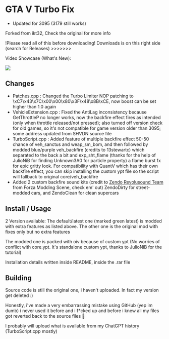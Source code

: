 GTA V Turbo Fix
=====================
- Updated for 3095 (3179 still works)

Forked from ikt32, Check the original for more info

!Please read all of this before downloading!   Downloads is on this right side (search for Releases)  >>>>>>>

Video Showcase (What's New):

[![](https://img.youtube.com/vi/kEQCRlDJv-w/hqdefault.jpg)](http://www.youtube.com/watch?v=kEQCRlDJv-w "Click to play on Youtube.com")

## Changes
- Patches.cpp : Changed the Turbo Limiter NOP patching to \xC7\x43\x7C\x00\x00\x80\x3F\x48\x8B\xCE, now boost can be set higher than 1.0 again
- VehicleExtension.cpp : Fixed the AntiLag inconsistency because GetThrottleP no longer works, now the backfire effect fires as intended (only when throttle released/not pressed);
  also turned off version check for old games, so it's not compatible for game version older than 3095; some address updated from SHVDN source file
- TurboScript.cpp : Added feature of multiple backfire effect 50-50 chance of veh_sanctus and weap_sm_bom,
  and then followed by modded blue/purple veh_backfire (credits to 13stewartc) which separated to the back a bit
  and exp_sht_flame (thanks for the help of JulioNiB for finding Unknown3A0 for particle property) a flame burst fx for epic gritty look. 
  For compatibility with QuantV which has their own backfire effect, you can skip installing the custom ypt file so the script will fallback to original core/veh_backfire
- Added 2 custom backfire sound kits (credit to [Zendo Revolusound Team](https://www.nexusmods.com/forzahorizon5/mods/86) from Forza Modding Scene, check em' out)
  ZendoDirty for street-modded cars, and ZendoClean for clean supercars

## Install / Usage

2 Version available: The default/latest one (marked green latest) is modded with extra features as listed above. The other one is the original mod with fixes only but no extra features

The modded one is packed with oiv because of custom ypt
(No worries of conflict with core.ypt. It's standalone custom ypt, thanks to JulioNiB for the tutorial)

Installation details written inside README, inside the .rar file

## Building

Source code is still the original one, i haven't uploaded. In fact my version get deleted :) 

Honestly, i've made a very embarrassing mistake using GitHub (yep im dumb) i never used it before and i f*cked up
and before i knew all my files got reverted back to the source files 🤦

I probably will upload what is available from my ChatGPT history (TurboScript.cpp mostly)
